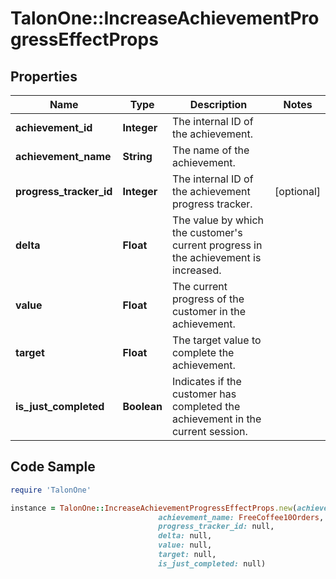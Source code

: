 # TalonOne::IncreaseAchievementProgressEffectProps

## Properties

Name | Type | Description | Notes
------------ | ------------- | ------------- | -------------
**achievement_id** | **Integer** | The internal ID of the achievement. | 
**achievement_name** | **String** | The name of the achievement. | 
**progress_tracker_id** | **Integer** | The internal ID of the achievement progress tracker. | [optional] 
**delta** | **Float** | The value by which the customer&#39;s current progress in the achievement is increased. | 
**value** | **Float** | The current progress of the customer in the achievement. | 
**target** | **Float** | The target value to complete the achievement. | 
**is_just_completed** | **Boolean** | Indicates if the customer has completed the achievement in the current session. | 

## Code Sample

```ruby
require 'TalonOne'

instance = TalonOne::IncreaseAchievementProgressEffectProps.new(achievement_id: 10,
                                 achievement_name: FreeCoffee10Orders,
                                 progress_tracker_id: null,
                                 delta: null,
                                 value: null,
                                 target: null,
                                 is_just_completed: null)
```



